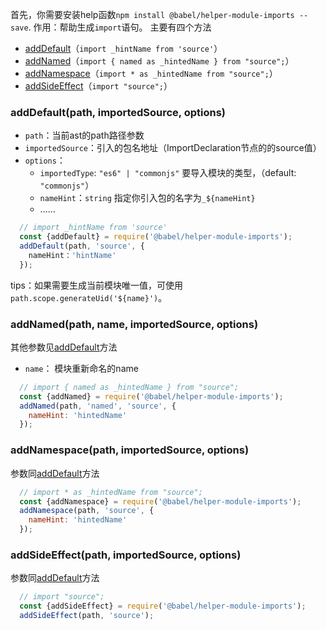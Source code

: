 首先，你需要安装help函数`npm install @babel/helper-module-imports --save`.
作用：帮助生成`import`语句。
主要有四个方法

- [addDefault](#addDefault)（`import _hintName from 'source'`）
- [addNamed](#addNamed)（`import { named as _hintedName } from "source";`）
- [addNamespace](#addNamespace)（`import * as _hintedName from "source";`）
- [addSideEffect](#addSideEffect)（`import "source";`）



### <a name='addDefault'></a>addDefault(path, importedSource, options)
  - `path`：当前ast的path路径参数
  - `importedSource`：引入的包名地址（ImportDeclaration节点的的source值）
  - `options`： 
      - `importedType`: `"es6" | "commonjs"` 要导入模块的类型，（default: `"commonjs"`）
      - `nameHint`：`string` 指定你引入包的名字为`_${nameHint}`
      - ......
```js
  // import _hintName from 'source'
  const {addDefault} = require('@babel/helper-module-imports');
  addDefault(path, 'source', {
    nameHint：'hintName'
  });
```
tips：如果需要生成当前模块唯一值，可使用`path.scope.generateUid('${name}')`。

### <a name='addNamed'></a>addNamed(path, name, importedSource, options)
  其他参数见[addDefault](#addDefault)方法
  - `name`： 模块重新命名的name
```js
  // import { named as _hintedName } from "source";
  const {addNamed} = require('@babel/helper-module-imports');
  addNamed(path, 'named', 'source', {
    nameHint: 'hintedName'
  });
```
### <a name='addNamespace'></a>addNamespace(path, importedSource, options)
  参数同[addDefault](#addDefault)方法
```js
  // import * as _hintedName from "source";
  const {addNamespace} = require('@babel/helper-module-imports');
  addNamespace(path, 'source', {
    nameHint: 'hintedName'
  });
```
### <a name='addSideEffect'></a>addSideEffect(path, importedSource, options)
  参数同[addDefault](#addDefault)方法
```js
  // import "source";
  const {addSideEffect} = require('@babel/helper-module-imports');
  addSideEffect(path, 'source');
```
